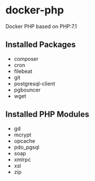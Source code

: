 # docker-php

Docker PHP based on PHP:7.1

## Installed Packages

* composer
* cron
* filebeat
* git
* postgresql-client
* pgbouncer
* wget

## Installed PHP Modules

* gd
* mcrypt
* opcache
* pdo_pgsql
* soap
* xmlrpc
* xsl
* zip
